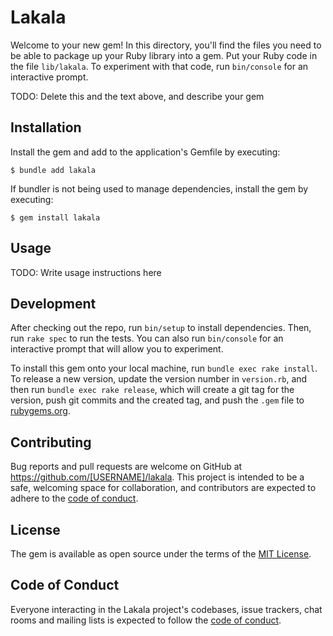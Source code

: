 # Lakala

Welcome to your new gem! In this directory, you'll find the files you need to be able to package up your Ruby library into a gem. Put your Ruby code in the file `lib/lakala`. To experiment with that code, run `bin/console` for an interactive prompt.

TODO: Delete this and the text above, and describe your gem

## Installation

Install the gem and add to the application's Gemfile by executing:

    $ bundle add lakala

If bundler is not being used to manage dependencies, install the gem by executing:

    $ gem install lakala

## Usage

TODO: Write usage instructions here

## Development

After checking out the repo, run `bin/setup` to install dependencies. Then, run `rake spec` to run the tests. You can also run `bin/console` for an interactive prompt that will allow you to experiment.

To install this gem onto your local machine, run `bundle exec rake install`. To release a new version, update the version number in `version.rb`, and then run `bundle exec rake release`, which will create a git tag for the version, push git commits and the created tag, and push the `.gem` file to [rubygems.org](https://rubygems.org).

## Contributing

Bug reports and pull requests are welcome on GitHub at https://github.com/[USERNAME]/lakala. This project is intended to be a safe, welcoming space for collaboration, and contributors are expected to adhere to the [code of conduct](https://github.com/[USERNAME]/lakala/blob/main/CODE_OF_CONDUCT.md).

## License

The gem is available as open source under the terms of the [MIT License](https://opensource.org/licenses/MIT).

## Code of Conduct

Everyone interacting in the Lakala project's codebases, issue trackers, chat rooms and mailing lists is expected to follow the [code of conduct](https://github.com/[USERNAME]/lakala/blob/main/CODE_OF_CONDUCT.md).
